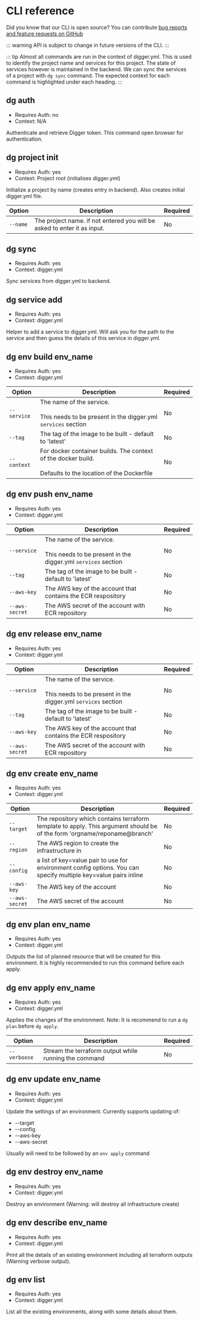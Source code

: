 # CLI reference

Did you know that our CLI is open source? You can contribute [bug reports and feature requests on GitHub](https://github.com/diggerhq/cli)

::: warning
API is subject to change in future versions of the CLI.
:::

::: tip
Almost all commands are run in the context of digger.yml. This is used to identify the project name and services for this project. The state of services however is maintained in the backend. We can sync the services of a project with `dg sync` command. The expected context for each command is highlighted under each heading.
:::

## dg auth

- Requires Auth: no
- Context: N/A

Authenticate and retrieve Digger token. This command open browser for authentication.

## dg project init

- Requires Auth: yes
- Context: Project root (initialises digger.yml)

Initialize a project by name (creates entry in backend). Also creates initial digger.yml file.

| Option   | Description                                                              | Required |
| -------- | ------------------------------------------------------------------------ | -------- |
| `--name` | The project name. if not entered you will be asked to enter it as input. | No       |

## dg sync

- Requires Auth: yes
- Context: digger.yml

Sync services from digger.yml to backend.

## dg service add

- Requires Auth: yes
- Context: digger.yml

Helper to add a service to digger.yml. Will ask you for the path to the service and then guess the details of this service in digger.yml.

## dg env build env_name

- Requires Auth: yes
- Context: digger.yml

| Option      | Description                                                                                                      | Required |
| ----------- | ---------------------------------------------------------------------------------------------------------------- | -------- |
| `--service` | The name of the service. <br><br>This needs to be present in the digger.yml `services` section                   | No       |
| `--tag`     | The tag of the image to be built - default to 'latest'                                                           | No       |
| `--context` | For docker container builds. The context of the docker build.<br><br> Defaults to the location of the Dockerfile | No       |

## dg env push env_name

- Requires Auth: yes
- Context: digger.yml

| Option         | Description                                                                                    | Required |
| -------------- | ---------------------------------------------------------------------------------------------- | -------- |
| `--service`    | The name of the service. <br><br>This needs to be present in the digger.yml `services` section | No       |
| `--tag`        | The tag of the image to be built - default to 'latest'                                         | No       |
| `--aws-key`    | The AWS key of the account that contains the ECR respository                                   | No       |
| `--aws-secret` | The AWS secret of the account with ECR repository                                              | No       |

## dg env release env_name

- Requires Auth: yes
- Context: digger.yml

| Option         | Description                                                                                    | Required |
| -------------- | ---------------------------------------------------------------------------------------------- | -------- |
| `--service`    | The name of the service. <br><br>This needs to be present in the digger.yml `services` section | No       |
| `--tag`        | The tag of the image to be built - default to 'latest'                                         | No       |
| `--aws-key`    | The AWS key of the account that contains the ECR respository                                   | No       |
| `--aws-secret` | The AWS secret of the account with ECR repository                                              | No       |

## dg env create env_name

- Requires Auth: yes
- Context: digger.yml

| Option         | Description                                                                                                              | Required |
| -------------- | ------------------------------------------------------------------------------------------------------------------------ | -------- |
| `--target`     | The repository which contains terraform template to apply. This argument should be of the form 'orgname/reponame@branch' | No       |
| `--region`     | The AWS region to create the infrastructure in                                                                           | No       |
| `--config`     | a list of key=value pair to use for environment config options. You can specify multiple key=value pairs inline          | No       |
| `--aws-key`    | The AWS key of the account                                                                                               | No       |
| `--aws-secret` | The AWS secret of the account                                                                                            | No       |

## dg env plan env_name

- Requires Auth: yes
- Context: digger.yml

Outputs the list of planned resource that will be created for this environment. It is highly recommended to run this command before each apply.

## dg env apply env_name

- Requires Auth: yes
- Context: digger.yml

Applies the changes of the environment. Note: It is recommend to run a `dg plan` before `dg apply`.

| Option       | Description                                           | Required |
| ------------ | ----------------------------------------------------- | -------- |
| `--verboose` | Stream the terraform output while running the command | No       |

## dg env update env_name

- Requires Auth: yes
- Context: digger.yml

Update the settings of an environment. Currently supports updating of:

- --target
- --config
- --aws-key
- --aws-secret

Usually will need to be followed by an `env apply` command

## dg env destroy env_name

- Requires Auth: yes
- Context: digger.yml

Destroy an environment (Warning: will destroy all infrastructure create)

## dg env describe env_name

- Requires Auth: yes
- Context: digger.yml

Print all the details of an existing environment including all terraform outputs (Warning verbose output).

## dg env list

- Requires Auth: yes
- Context: digger.yml

List all the existing environments, along with some details about them.
